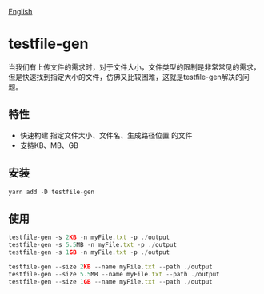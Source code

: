 [English](./README.md)

# testfile-gen
当我们有上传文件的需求时，对于文件大小，文件类型的限制是非常常见的需求，但是快速找到指定大小的文件，仿佛又比较困难，这就是testfile-gen解决的问题。

## 特性
- 快速构建 指定文件大小、文件名、生成路径位置 的文件
- 支持KB、MB、GB

## 安装

```js
yarn add -D testfile-gen
```

## 使用

```js
testfile-gen -s 2KB -n myFile.txt -p ./output
testfile-gen -s 5.5MB -n myFile.txt -p ./output
testfile-gen -s 1GB -n myFile.txt -p ./output
```

```js
testfile-gen --size 2KB --name myFile.txt --path ./output
testfile-gen --size 5.5MB --name myFile.txt --path ./output
testfile-gen --size 1GB --name myFile.txt --path ./output
```


